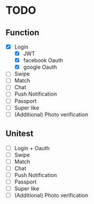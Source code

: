 # TODO

## Function

-   [x] Login
    -   [x] JWT
    -   [x] facebook Oauth
    -   [x] google Oauth
-   [ ] Swipe
-   [ ] Match
-   [ ] Chat
-   [ ] Push Notification
-   [ ] Passport
-   [ ] Super like
-   [ ] (Additional) Photo verification

## Unitest

-   [ ] Login + Oauth
-   [ ] Swipe
-   [ ] Match
-   [ ] Chat
-   [ ] Push Notification
-   [ ] Passport
-   [ ] Super like
-   [ ] (Additional) Photo verification

